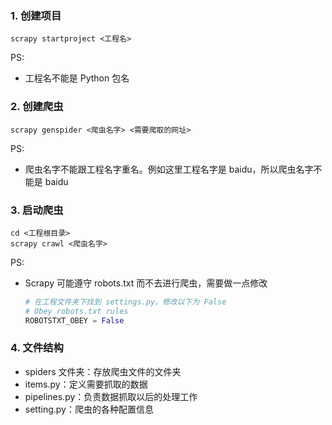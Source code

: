### 1. 创建项目
```commandline
scrapy startproject <工程名>
```
PS:
- 工程名不能是 Python 包名

### 2. 创建爬虫
```commandline
scrapy genspider <爬虫名字> <需要爬取的网址>
```
PS:
- 爬虫名字不能跟工程名字重名。例如这里工程名字是 baidu，所以爬虫名字不能是 baidu


### 3. 启动爬虫
```commandline
cd <工程根目录>
scrapy crawl <爬虫名字>
```
PS:
- Scrapy 可能遵守 robots.txt 而不去进行爬虫，需要做一点修改
  ```python
  # 在工程文件夹下找到 settings.py，修改以下为 False
  # Obey robots.txt rules
  ROBOTSTXT_OBEY = False
  ```

### 4. 文件结构
- spiders 文件夹：存放爬虫文件的文件夹
- items.py：定义需要抓取的数据
- pipelines.py：负责数据抓取以后的处理工作
- setting.py：爬虫的各种配置信息